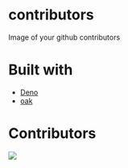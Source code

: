 # contributors
Image of your github contributors

# Built with

- [Deno](https://deno.land)
- [oak](https://github.com/oakserver/oak)

# Contributors

![](https://contributors.deno.dev/supabase/supabase)